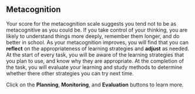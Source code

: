 ## Metacognition

Your score for the metacognition scale suggests you tend not to be as metacognitive as you could be. If you take control of your thinking, you are likely to understand things more deeply, remember them longer, and do better in school. As your metacognition improves, you will find that you can **reflect** on the appropriateness of learning strategies and **adjust** as needed. At the start of every task, you will be aware of the learning strategies that you plan to use, and know why they are appropriate. At the completion of the task, you will evaluate your learning and study methods to determine whether there other strategies you can try next time.

Click on the **Planning**, **Monitoring**, and **Evaluation** buttons to learn more.


